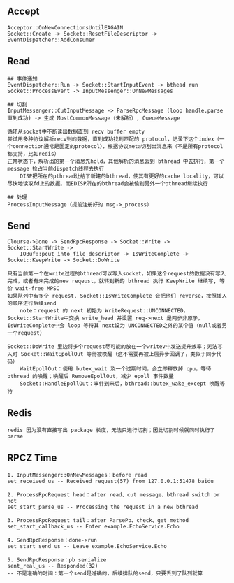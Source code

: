 ## Accept
    Acceptor::OnNewConnectionsUntilEAGAIN
    Socket::Create -> Socket::ResetFileDescriptor -> EventDispatcher::AddConsumer
## Read 
    ## 事件通知
    EventDispatcher::Run -> Socket::StartInputEvent -> bthead run Socket::ProcessEvent -> InputMessenger::OnNewMessages
    
    ## 切割
    InputMessenger::CutInputMessage -> ParseRpcMessage (loop handle.parse 直到成功) -> 生成 MostCommonMessage（未解析）, QueueMessage

    循环从socket中不断读出数据直到 recv buffer empty
    尝试用多种协议解析recv到的数据，直到成功找到匹配的 protocol，记录下这个index（一个connection通常是固定的protocol），根据协议meta切割出消息来（不是所有protocol都支持，比如redis）
    正常状态下，解析出的第一个消息先hold，其他解析的消息丢到 bthread 中去执行，第一个 message 抢占当前dispatch线程去执行
        DISP把所在的pthread让给了新建的bthread，使其有更好的cache locality，可以尽快地读取fd上的数据。而EDISP所在的bthread会被偷到另外一个pthread继续执行
    
    ## 处理
    ProcessInputMessage（提前注册好的 msg->_process）
## Send
    Clourse->Done -> SendRpcResponse -> Socket::Write -> Socket::StartWrite -> 
        IOBuf::pcut_into_file_descriptor -> IsWriteComplete -> Socket::KeepWrite -> Socket::DoWrite

    只有当前第一个在write过程的bthread可以写入socket，如果这个request的数据没有写入完成，或者有未完成的new reqeust，就转到新的 bthread 执行 KeepWrite 继续写, 等价 wait-free MPSC
    如果队列中有多个 request, Socket::IsWriteComplete 会把他们 reverse，按照插入的顺序进行后续send 
        note：request 的 next 初始为 WriteRequest::UNCONNECTED，Socket::StartWrite中交换 write_head 并设置 req->next 是两步非原子，IsWriteComplete中会 loop 等待其 next设为 UNCONNECTED之外的某个值（null或者另一个request）

    Socket::DoWrite 里边将多个request尽可能的放在一个writev中发送提升效率；无法写入时 Socket::WaitEpollOut 等待被唤醒（这不需要再被上层异步回调了，类似于同步代码）
        WaitEpollOut：使用 butex_wait 及一个过期时间，会立即释放掉 cpu，等待 bthread 的唤醒；唤醒后 RemoveEpollOut，减少 epoll 事件数量
        Socket::HandleEpollOut：事件到来后，bthread::butex_wake_except 唤醒等待

## Redis
    redis 因为没有直接写出 package 长度，无法只进行切割；因此切割时候就同时执行了 parse

## RPCZ Time
    1. InputMessenger::OnNewMessages：before read
    set_received_us -- Received request(57) from 127.0.0.1:51478 baidu

    2. ProcessRpcRequest head：after read、cut message、bthread switch or not
    set_start_parse_us -- Processing the request in a new bthread

    3. ProcessRpcRequest tail：after ParsePb、check、get method
    set_start_callback_us -- Enter example.EchoService.Echo

    4. SendRpcResponse：done->run
    set_start_send_us -- Leave example.EchoService.Echo

    5. SendRpcResponse：pb serialize
    sent_real_us -- Responded(32)
    -- 不是准确的时间：第一个send是准确的，后续排队的send，只要丢到了队列就算